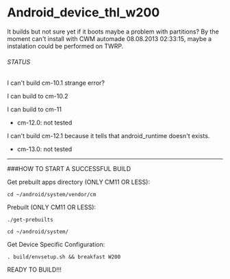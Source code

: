 # Android_device_thl_w200
It builds but not sure yet if it boots maybe a problem with partitions?
By the moment can't install with CWM automade 08.08.2013 02:33:15, maybe a instalation could be performed on TWRP.

###### STATUS
I can't build cm-10.1 strange error?

I can build to cm-10.2

I can build to cm-11

- cm-12.0: not tested

I can't build cm-12.1 because it tells that android_runtime doesn't exists.

- cm-13.0: not tested

-----
###HOW TO START A SUCCESSFUL BUILD

Get prebuilt apps directory (ONLY CM11 OR LESS):

    cd ~/android/system/vendor/cm

Prebuilt (ONLY CM11 OR LESS):

    ./get-prebuilts

    cd ~/android/system/

Get Device Specific Configuration:

    . build/envsetup.sh && breakfast W200

READY TO BUILD!!!
